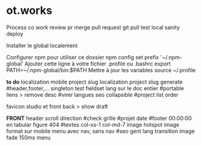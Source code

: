 # ot.works

Process co work
review pr
merge pull request
git pull
test local
sanity deploy

Installer le global localement

Configurer npm pour utiliser ce dossier npm config set prefix '~/.npm-global'
Ajouter cette ligne à votre fichier .profile ou .bashrc export PATH=~/.npm-global/bin:$PATH
Mettre à jour les variables source ~/.profile

**to do**
localization
mobile
project slug localization
project slug generate
#header,footer,... singleton
test fieldset lang sur le doc entier
#portable liens > remove desc
#virer langues
seo collapsible
#project list order

favicon studio et front
back > show draft

**FRONT**
header scroll direction
#check grille
#projet date
#footer 00:00:00 en tabular figure
404
#textes col-xs-1 col-md-7
image hotspot
image format sur mobile
menu avec nav, sans nav
#seo gent lang
transition image fade 150ms
menu
